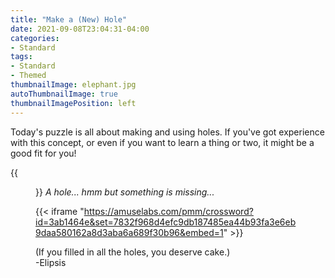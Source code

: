 ```yaml
---
title: "Make a (New) Hole"
date: 2021-09-08T23:04:31-04:00
categories:
- Standard
tags:
- Standard
- Themed
thumbnailImage: elephant.jpg
autoThumbnailImage: true
thumbnailImagePosition: left
---
```

Today's puzzle is all about making and using holes.  If you've got experience with this concept, or even if you want to learn a thing or two, it might be a good fit for you!

<!--more-->

{{<figure src="/elephant.jpg">}}
*A hole... hmm but something is missing...*

{{< iframe
"https://amuselabs.com/pmm/crossword?id=3ab1464e&set=7832f968d4efc9db187485ea44b93fa3e6eb9daa580162a8d3aba6a689f30b96&embed=1" >}}

(If you filled in all the holes, you deserve cake.)  
-Elipsis